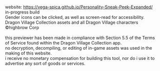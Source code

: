 website: https://vega-spica.github.io/Personality-Sneak-Peek-Expanded/<br>
in-progress build<br>
Gender icons can be clicked, as well as screen-read for accessibility.<br>
Dragon Village Collection assets and all Dragon Village characters ©highbrow Corp<br>
<br>
this previewer has been made in compliance with Section 5.5 of the Terms of Service found within the Dragon Village Collection app.<br>
no decryption, decompiling, or editing of in-game assets was used in the making of this website.<br>
i receive no monetary compensation for building this tool, nor do i use it to advertise any sort of goods or services.
